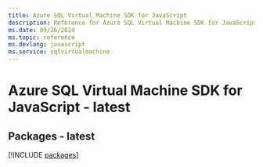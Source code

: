 ```yaml
---
title: Azure SQL Virtual Machine SDK for JavaScript
description: Reference for Azure SQL Virtual Machine SDK for JavaScript
ms.date: 09/26/2024
ms.topic: reference
ms.devlang: javascript
ms.service: sqlvirtualmachine
---
```

# Azure SQL Virtual Machine SDK for JavaScript - latest
## Packages - latest
[!INCLUDE [packages](sql-virtual-machine-index.md)]